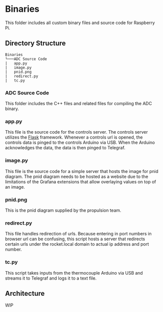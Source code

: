 # Binaries
This folder includes all custom binary files and source code for Raspberry Pi.


## Directory Structure

```
Binaries
└───ADC Source Code
|   app.py
|   image.py
|   pnid.png
|   redirect.py
|   tc.py
```

### ADC Source Code
This folder includes the C++ files and related files for compiling the ADC binary.

### app.py
This file is the source code for the controls server. The controls server utilizes the [Flask](https://flask.palletsprojects.com/en/2.2.x/) framework. Whenever a controls url is opened, the controls data is pinged to the controls Arduino via USB. When the Arduino acknowledges the data, the data is then pinged to Telegraf.

### image.py
This file is the source code for a simple server that hosts the image for pnid diagram. The pnid diagram needs to be hosted as a website due to the limitations of the Grafana extensions that allow overlaying values on top of an image.

### pnid.png
This is the pnid diagram supplied by the propulsion team.

### redirect.py
This file handles redirection of urls. Because entering in port numbers in browser url can be confusing, this script hosts a server that redirects certain urls under the rocket.local domain to actual ip address and port number.

### tc.py
This script takes inputs from the thermocouple Arduino via USB and streams it to Telegraf and logs it to a text file.


## Architecture
WIP
